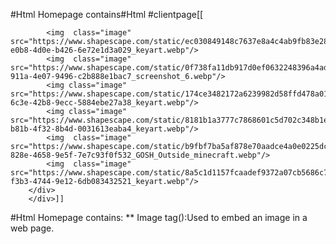 #Html Homepage contains#Html #clientpage[[<div class="clients-container" id="clients">
	<div class="d-flex flex-row">
        
            <img  class="image" src="https://www.shapescape.com/static/ec030849148c7637e8a4c4ab9fb83e28/8ab23/bdc5ff95-e0b8-4d0e-b426-6e72e1d3a029_keyart.webp"/>
			<img  class="image" src="https://www.shapescape.com/static/0f738fa11db917d0ef0632248396a4ad/0173b/72475332-911a-4e07-9496-c2b888e1bac7_screenshot_6.webp"/>
			<img class="image" src="https://www.shapescape.com/static/174ce3482172a6239982d58ffd478a01/8ab23/61a06e70-6c3e-42b8-9ecc-5884ebe27a38_keyart.webp"/>
			<img class="image" src="https://www.shapescape.com/static/8181b1a3777c7868601c5d702c348b1e/8ab23/f46860c7-b81b-4f32-8b4d-0031613eaba4_keyart.webp"/>
			<img  class="image" src="https://www.shapescape.com/static/b9fbf7ba5af878e70aadce4a0e0225dc/8ab23/79094294-828e-4658-9e5f-7e7c93f0f532_GOSH_Outside_minecraft.webp"/>
			<img  class="image" src="https://www.shapescape.com/static/8a5c1d1157fcaadef9372a07cb5686c7/8ab23/19f06ceb-f3b3-4744-9e12-6db083432521_keyart.webp"/>
        </div>
		</div>]]
		
		
#Html Homepage contains:
  ** Image tag(<img >):Used to embed an image in a web page.